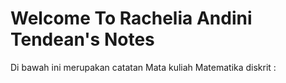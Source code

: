
# Welcome To Rachelia Andini Tendean's Notes

Di bawah ini merupakan catatan Mata kuliah Matematika diskrit :



```{tableofcontents}
```
